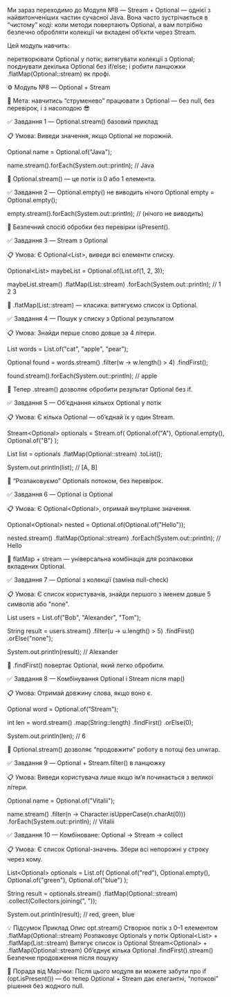 Ми зараз переходимо до Модуля №8 — Stream + Optional — однієї з найвитонченіших частин сучасної Java.
Вона часто зустрічається в “чистому” коді: коли методи повертають Optional, а вам потрібно безпечно обробляти колекції чи вкладені об’єкти через Stream.

Цей модуль навчить:

перетворювати Optional у потік;
витягувати колекції з Optional;
поєднувати декілька Optional без if/else;
і робити ланцюжки .flatMap(Optional::stream) як профі.

⚙️ Модуль №8 — Optional + Stream

📘 Мета:
навчитись “струменево” працювати з Optional — без null, без перевірок, і з насолодою 😎

✅ Завдання 1 — Optional.stream() базовий приклад

📋 Умова:
Виведи значення, якщо Optional не порожній.

Optional<String> name = Optional.of("Java");

name.stream().forEach(System.out::println);
// Java


🧠 Optional.stream() — це потік із 0 або 1 елемента.

✅ Завдання 2 — Optional.empty() не виводить нічого
Optional<String> empty = Optional.empty();

empty.stream().forEach(System.out::println);
// (нічого не виводить)


🧠 Безпечний спосіб обробки без перевірки isPresent().

✅ Завдання 3 — Stream з Optional<List>

📋 Умова:
Є Optional<List<Integer>>, виведи всі елементи списку.

Optional<List<Integer>> maybeList = Optional.of(List.of(1, 2, 3));

maybeList.stream()
.flatMap(List::stream)
.forEach(System.out::println);
// 1 2 3


🧠 .flatMap(List::stream) — класика: витягуємо список із Optional.

✅ Завдання 4 — Пошук у списку з Optional результатом

📋 Умова:
Знайди перше слово довше за 4 літери.

List<String> words = List.of("cat", "apple", "pear");

Optional<String> found = words.stream()
.filter(w -> w.length() > 4)
.findFirst();

found.stream().forEach(System.out::println);
// apple


🧠 Тепер .stream() дозволяє обробити результат Optional без if.

✅ Завдання 5 — Об’єднання кількох Optional у потік

📋 Умова:
Є кілька Optional — об’єднай їх у один Stream.

Stream<Optional<String>> optionals = Stream.of(
Optional.of("A"),
Optional.empty(),
Optional.of("B")
);

List<String> list = optionals
.flatMap(Optional::stream)
.toList();

System.out.println(list); // [A, B]


🧠 “Розпаковуємо” Optionals потоком, без перевірок.

✅ Завдання 6 — Optional із Optional

📋 Умова:
Є Optional<Optional<String>>, отримай внутрішнє значення.

Optional<Optional<String>> nested = Optional.of(Optional.of("Hello"));

nested.stream()
.flatMap(Optional::stream)
.forEach(System.out::println);
// Hello


🧠 flatMap + stream — універсальна комбінація для розпаковки вкладених Optional.

✅ Завдання 7 — Optional з колекції (заміна null-check)

📋 Умова:
Є список користувачів, знайди першого з іменем довше 5 символів або "none".

List<String> users = List.of("Bob", "Alexander", "Tom");

String result = users.stream()
.filter(u -> u.length() > 5)
.findFirst()
.orElse("none");

System.out.println(result); // Alexander


🧠 .findFirst() повертає Optional, який легко обробити.

✅ Завдання 8 — Комбінування Optional і Stream після map()

📋 Умова:
Отримай довжину слова, якщо воно є.

Optional<String> word = Optional.of("Stream");

int len = word.stream()
.map(String::length)
.findFirst()
.orElse(0);

System.out.println(len); // 6


🧠 Optional.stream() дозволяє “продовжити” роботу в потоці без unwrap.

✅ Завдання 9 — Optional + Stream.filter() в ланцюжку

📋 Умова:
Виведи користувача лише якщо ім’я починається з великої літери.

Optional<String> name = Optional.of("Vitalii");

name.stream()
.filter(n -> Character.isUpperCase(n.charAt(0)))
.forEach(System.out::println);
// Vitalii

✅ Завдання 10 — Комбіноване: Optional → Stream → collect

📋 Умова:
Є список Optional-значень. Збери всі непорожні у строку через кому.

List<Optional<String>> optionals = List.of(
Optional.of("red"),
Optional.empty(),
Optional.of("green"),
Optional.of("blue")
);

String result = optionals.stream()
.flatMap(Optional::stream)
.collect(Collectors.joining(", "));

System.out.println(result); // red, green, blue

💡 Підсумок
Приклад	Опис
opt.stream()	Створює потік з 0–1 елементом
.flatMap(Optional::stream)	Розпаковує Optionals у потік
Optional<List<T>> + .flatMap(List::stream)	Витягує список із Optional
Stream<Optional<T>> + .flatMap(Optional::stream)	Об’єднує кілька Optional
.findFirst().stream()	Безпечне продовження після пошуку

🧠 Порада від Марічки:
Після цього модуля ви можете забути про if (opt.isPresent()) —
бо тепер Optional + Stream дає елегантні, “потокові” рішення без жодного null.